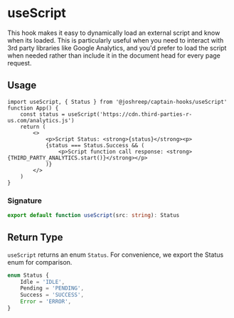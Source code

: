 # useScript

This hook makes it easy to dynamically load an external script and know when its loaded. This is particularly useful when you need to interact with 3rd party libraries like Google Analytics, and you'd prefer to load the script when needed rather than include it in the document head for every page request.

## Usage

```tsx
import useScript, { Status } from '@joshreep/captain-hooks/useScript'
function App() {
    const status = useScript('https://cdn.third-parties-r-us.com/analytics.js')
    return (
        <>
            <p>Script Status: <strong>{status}</strong><p>
            {status === Status.Success && (
                <p>Script function call response: <strong>{THIRD_PARTY_ANALYTICS.start()}</strong></p>
            )}
        </>
    )
}
```

### Signature

```ts
export default function useScript(src: string): Status
```

## Return Type

`useScript` returns an enum `Status`. For convenience, we export the Status enum for comparison.

```ts
enum Status {
    Idle = 'IDLE',
    Pending = 'PENDING',
    Success = 'SUCCESS',
    Error = 'ERROR',
}
```
